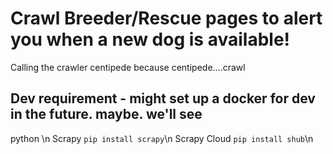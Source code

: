 # Crawl Breeder/Rescue pages to alert you when a new dog is available!
Calling the crawler centipede because centipede....crawl

## Dev requirement - might set up a docker for dev in the future. maybe. we'll see
python \n
Scrapy `pip install scrapy`\n
Scrapy Cloud `pip install shub`\n